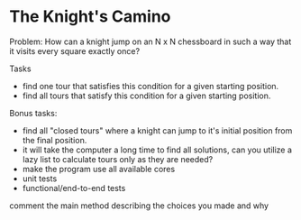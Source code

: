 # The Knight's Camino

Problem: How can a knight jump on an N x N chessboard in such a way that it visits every square exactly once?

Tasks
- find one tour that satisfies this condition for a given starting position.
- find all tours that satisfy this condition for a given starting position.

Bonus tasks:
- find all "closed tours" where a knight can jump to it's initial position from the final position.
- it will take the computer a long time to find all solutions, can you utilize a lazy list to
  calculate tours only as they are needed?
- make the program use all available cores
- unit tests
- functional/end-to-end tests

comment the main method describing the choices you made and why
